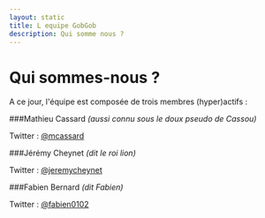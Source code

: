 ```yaml
---
layout: static
title: L equipe GobGob
description: Qui somme nous ?
---
```


# Qui sommes-nous ?

A ce jour, l'équipe est composée de trois membres (hyper)actifs :

###Mathieu Cassard
*(aussi connu sous le doux pseudo de Cassou)*

Twitter : [@mcassard](https://twitter.com/mcassard)

###Jérémy Cheynet
*(dit le roi lion)*

Twitter : [@jeremycheynet](https://twitter.com/jeremycheynet)

###Fabien Bernard
*(dit Fabien)*

Twitter : [@fabien0102](https://twitter.com/fabien0102)
